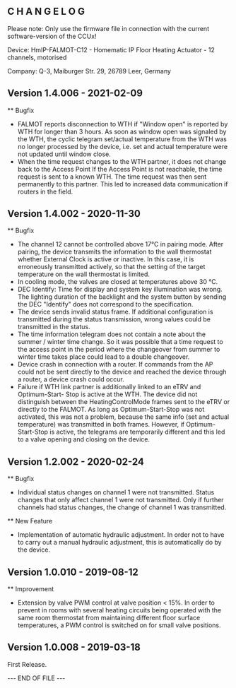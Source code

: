 ﻿C H A N G E L O G
-----------------

Please note: Only use the firmware file in connection with the current software-version of the CCUx!

Device:   HmIP-FALMOT-C12 - Homematic IP Floor Heating Actuator - 12 channels, motorised

Company:  Q-3, Maiburger Str. 29, 26789 Leer, Germany


Version 1.4.006 - 2021-02-09
--------------------------------------------------------------
** Bugfix
   * FALMOT reports disconnection to WTH if "Window open" is reported by WTH for longer
     than 3 hours.
      As soon as window open was signaled by the WTH, the cyclic telegram set/actual
      temperature from the WTH was no longer processed by the device, i.e. set and
      actual temperature were not updated until window close.
   * When the time request changes to the WTH partner, it does not change back to the
     Access Point
      If the Access Point is not reachable, the time request is sent to a known WTH. The
      time request was then sent permanently to this partner. This led to increased data
      communication if routers in the field.


Version 1.4.002 - 2020-11-30
--------------------------------------------------------------
** Bugfix
   * The channel 12 cannot be controlled above 17°C in pairing mode.
      After pairing, the device transmits the information to the wall thermostat whether
      External Clock is active or inactive. In this case, it is erroneously transmitted
      actively, so that the setting of the target temperature on the wall thermostat is
      limited.
   * In cooling mode, the valves are closed at temperatures above 30 °C.
   * DEC Identify: Time for display and system key illumination was wrong.
      The lighting duration of the backlight and the system button by sending the DEC
      "Identify" does not correspond to the specification.
   * The device sends invalid status frame.
      If additional configuration is transmitted during the status transmission, wrong
      values could be transmitted in the status.
   * The time information telegram does not contain a note about the summer / winter
     time change.
      So it was possible that a time request to the access point in the period where the
      changeover from summer to winter time takes place could lead to a double
      changeover.
   * Device crash in connection with a router.
      If commands from the AP could not be sent directly to the device and reached the
      device through a router, a device crash could occur.
   * Failure if WTH link partner is additionally linked to an eTRV and Optimum-Start-
     Stop is active at the WTH.
      The device did not distinguish between the HeatingControlMode frames sent to the
      eTRV or directly to the FALMOT. As long as Optimum-Start-Stop was not activated,
      this was not a problem, because the same info (set and actual temperature) was
      transmitted in both frames. However, if Optimum-Start-Stop is active, the
      telegrams are temporarily different and this led to a valve opening and closing on
      the device.


Version 1.2.002 - 2020-02-24
--------------------------------------------------------------
** Bugfix
   * Individual status changes on channel 1 were not transmitted.
      Status changes that only affect channel 1 were not transmitted. Only if further
      channels had status changes, the change of channel 1 was transmitted.

** New Feature
   * Implementation of automatic hydraulic adjustment.
      In order not to have to carry out a manual hydraulic adjustment, this is
      automatically do by the device.


Version 1.0.010 - 2019-08-12
--------------------------------------------------------------
** Improvement
   * Extension by valve PWM control at valve position < 15%.
      In order to prevent in rooms with several heating circuits being operated with the
      same room thermostat from maintaining different floor surface temperatures, a PWM
      control is switched on for small valve positions.


Version 1.0.008 - 2019-03-18
--------------------------------------------------------------

First Release.


--- END OF FILE ---